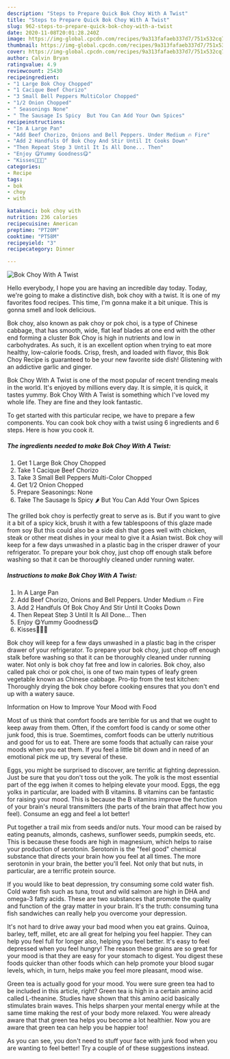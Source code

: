 ```yaml
---
description: "Steps to Prepare Quick Bok Choy With A Twist"
title: "Steps to Prepare Quick Bok Choy With A Twist"
slug: 962-steps-to-prepare-quick-bok-choy-with-a-twist
date: 2020-11-08T20:01:28.240Z
image: https://img-global.cpcdn.com/recipes/9a313fafaeb337d7/751x532cq70/bok-choy-with-a-twist-recipe-main-photo.jpg
thumbnail: https://img-global.cpcdn.com/recipes/9a313fafaeb337d7/751x532cq70/bok-choy-with-a-twist-recipe-main-photo.jpg
cover: https://img-global.cpcdn.com/recipes/9a313fafaeb337d7/751x532cq70/bok-choy-with-a-twist-recipe-main-photo.jpg
author: Calvin Bryan
ratingvalue: 4.9
reviewcount: 25430
recipeingredient:
- "1 Large Bok Choy Chopped"
- "1 Cacique Beef Chorizo"
- "3 Small Bell Peppers MultiColor Chopped"
- "1/2 Onion Chopped"
- " Seasonings None"
- " The Sausage Is Spicy  But You Can Add Your Own Spices"
recipeinstructions:
- "In A Large Pan"
- "Add Beef Chorizo, Onions and Bell Peppers. Under Medium 🔥 Fire"
- "Add 2 Handfuls Of Bok Choy And Stir Until It Cooks Down"
- "Then Repeat Step 3 Until It Is All Done... Then"
- "Enjoy 😋Yummy Goodness😋"
- "Kisses💋💋💋"
categories:
- Recipe
tags:
- bok
- choy
- with

katakunci: bok choy with 
nutrition: 236 calories
recipecuisine: American
preptime: "PT20M"
cooktime: "PT58M"
recipeyield: "3"
recipecategory: Dinner

---
```



![Bok Choy With A Twist](https://img-global.cpcdn.com/recipes/9a313fafaeb337d7/751x532cq70/bok-choy-with-a-twist-recipe-main-photo.jpg)

Hello everybody, I hope you are having an incredible day today. Today, we're going to make a distinctive dish, bok choy with a twist. It is one of my favorites food recipes. This time, I'm gonna make it a bit unique. This is gonna smell and look delicious.

Bok choy, also known as pak choy or pok choi, is a type of Chinese cabbage, that has smooth, wide, flat leaf blades at one end with the other end forming a cluster Bok Choy is high in nutrients and low in carbohydrates. As such, it is an excellent option when trying to eat more healthy, low-calorie foods. Crisp, fresh, and loaded with flavor, this Bok Choy Recipe is guaranteed to be your new favorite side dish! Glistening with an addictive garlic and ginger.

Bok Choy With A Twist is one of the most popular of recent trending meals in the world. It's enjoyed by millions every day. It is simple, it is quick, it tastes yummy. Bok Choy With A Twist is something which I've loved my whole life. They are fine and they look fantastic.


To get started with this particular recipe, we have to prepare a few components. You can cook bok choy with a twist using 6 ingredients and 6 steps. Here is how you cook it.

<!--inarticleads1-->

##### The ingredients needed to make Bok Choy With A Twist:

1. Get 1 Large Bok Choy Chopped
1. Take 1 Cacique Beef Chorizo
1. Take 3 Small Bell Peppers Multi-Color Chopped
1. Get 1/2 Onion Chopped
1. Prepare  Seasonings: None
1. Take  The Sausage Is Spicy 🌶 But You Can Add Your Own Spices


The grilled bok choy is perfectly great to serve as is. But if you want to give it a bit of a spicy kick, brush it with a few tablespoons of this glaze made from soy But this could also be a side dish that goes well with chicken, steak or other meat dishes in your meal to give it a Asian twist. Bok choy will keep for a few days unwashed in a plastic bag in the crisper drawer of your refrigerator. To prepare your bok choy, just chop off enough stalk before washing so that it can be thoroughly cleaned under running water. 

<!--inarticleads2-->

##### Instructions to make Bok Choy With A Twist:

1. In A Large Pan
1. Add Beef Chorizo, Onions and Bell Peppers. Under Medium 🔥 Fire
1. Add 2 Handfuls Of Bok Choy And Stir Until It Cooks Down
1. Then Repeat Step 3 Until It Is All Done... Then
1. Enjoy 😋Yummy Goodness😋
1. Kisses💋💋💋


Bok choy will keep for a few days unwashed in a plastic bag in the crisper drawer of your refrigerator. To prepare your bok choy, just chop off enough stalk before washing so that it can be thoroughly cleaned under running water. Not only is bok choy fat free and low in calories. Bok choy, also called pak choi or pok choi, is one of two main types of leafy green vegetable known as Chinese cabbage. Pro-tip from the test kitchen: Thoroughly drying the bok choy before cooking ensures that you don&#39;t end up with a watery sauce. 

Information on How to Improve Your Mood with Food


Most of us think that comfort foods are terrible for us and that we ought to keep away from them. Often, if the comfort food is candy or some other junk food, this is true. Soemtimes, comfort foods can be utterly nutritious and good for us to eat. There are some foods that actually can raise your moods when you eat them. If you feel a little bit down and in need of an emotional pick me up, try several of these.

Eggs, you might be surprised to discover, are terrific at fighting depression. Just be sure that you don't toss out the yolk. The yolk is the most essential part of the egg iwhen it comes to helping elevate your mood. Eggs, the egg yolks in particular, are loaded with B vitamins. B vitamins can be fantastic for raising your mood. This is because the B vitamins improve the function of your brain's neural transmitters (the parts of the brain that affect how you feel). Consume an egg and feel a lot better!

Put together a trail mix from seeds and/or nuts. Your mood can be raised by eating peanuts, almonds, cashews, sunflower seeds, pumpkin seeds, etc. This is because these foods are high in magnesium, which helps to raise your production of serotonin. Serotonin is the "feel good" chemical substance that directs your brain how you feel at all times. The more serotonin in your brain, the better you'll feel. Not only that but nuts, in particular, are a terrific protein source.

If you would like to beat depression, try consuming some cold water fish. Cold water fish such as tuna, trout and wild salmon are high in DHA and omega-3 fatty acids. These are two substances that promote the quality and function of the gray matter in your brain. It's the truth: consuming tuna fish sandwiches can really help you overcome your depression. 

It's not hard to drive away your bad mood when you eat grains. Quinoa, barley, teff, millet, etc are all great for helping you feel happier. They can help you feel full for longer also, helping you feel better. It's easy to feel depressed when you feel hungry! The reason these grains are so great for your mood is that they are easy for your stomach to digest. You digest these foods quicker than other foods which can help promote your blood sugar levels, which, in turn, helps make you feel more pleasant, mood wise.

Green tea is actually good for your mood. You were sure green tea had to be included in this article, right? Green tea is high in a certain amino acid called L-theanine. Studies have shown that this amino acid basically stimulates brain waves. This helps sharpen your mental energy while at the same time making the rest of your body more relaxed. You were already aware that that green tea helps you become a lot healthier. Now you are aware that green tea can help you be happier too!

As you can see, you don't need to stuff your face with junk food when you are wanting to feel better! Try  a  couple of  of  these  suggestions  instead.

